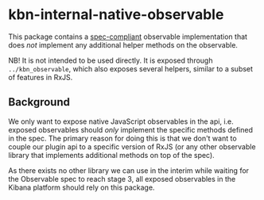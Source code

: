 # kbn-internal-native-observable

This package contains a [spec-compliant][spec] observable implementation that
does _not_ implement any additional helper methods on the observable.

NB! It is not intended to be used directly. It is exposed through
`../kbn_observable`, which also exposes several helpers, similar to a subset of
features in RxJS.

## Background

We only want to expose native JavaScript observables in the api, i.e. exposed
observables should _only_ implement the specific methods defined in the spec.
The primary reason for doing this is that we don't want to couple our plugin
api to a specific version of RxJS (or any other observable library that
implements additional methods on top of the spec).

As there exists no other library we can use in the interim while waiting for the
Observable spec to reach stage 3, all exposed observables in the Kibana platform
should rely on this package.

[spec]: https://github.com/tc39/proposal-observable
